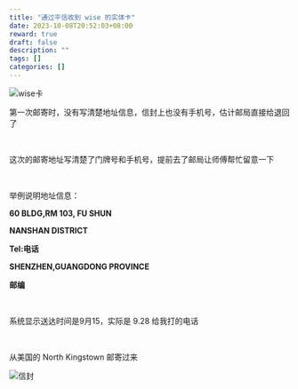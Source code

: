 ```yaml
---
title: "通过平信收到 wise 的实体卡"
date: 2023-10-08T20:52:03+08:00
reward: true
draft: false
description: ""
tags: []
categories: []
---
```


<!--more-->

![wise卡](/images/124.jpg)

第一次邮寄时，没有写清楚地址信息，信封上也没有手机号，估计邮局直接给退回了

<br/>

这次的邮寄地址写清楚了门牌号和手机号，提前去了邮局让师傅帮忙留意一下

<br/>

举例说明地址信息：

**60 BLDG,RM 103, FU SHUN**

**NANSHAN DISTRICT**

**Tel:电话**

**SHENZHEN,GUANGDONG PROVINCE**

**邮编**

<br/>

系统显示送达时间是9月15，实际是 9.28 给我打的电话

<br/>

从美国的 North Kingstown 邮寄过来

![信封](/images/123.jpg)
